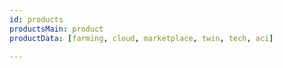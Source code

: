 ```yaml
---
id: products
productsMain: product
productData: [farming, cloud, marketplace, twin, tech, aci]

---
```



